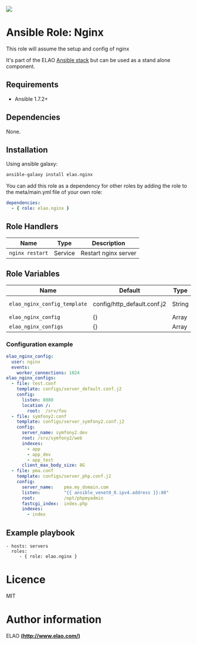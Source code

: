 <img src="http://www.elao.com/images/corpo/logo_red_small.png"/>

# Ansible Role: Nginx

This role will assume the setup and config of nginx

It's part of the ELAO [Ansible stack](http://ansible.elao.com) but can be used as a stand alone component.

## Requirements

- Ansible 1.7.2+

## Dependencies

None.

## Installation

Using ansible galaxy:

```bash
ansible-galaxy install elao.nginx
```
You can add this role as a dependency for other roles by adding the role to the meta/main.yml file of your own role:

```yaml
dependencies:
  - { role: elao.nginx }
```

## Role Handlers

| Name            | Type    | Description          |
| --------------- | ------- | -------------------- |
| `nginx restart` | Service | Restart nginx server |

## Role Variables

| Name                         | Default                     | Type   | Description          |
| ---------------------------- | --------------------------- | ------ | -------------------- |
| `elao_nginx_config_template` | config/http_default.conf.j2 | String | Main config template |
| `elao_nginx_config`          | {}                          | Array  | Main config          |
| `elao_nginx_configs`         | {}                          | Array  | Configs              |

### Configuration example

```yaml
elao_nginx_config:
  user: nginx
  events:
    worker_connections: 1024
elao_nginx_configs:
  - file: test.conf
    template: configs/server_default.conf.j2
    config:
      listen: 8080
      location /:
        root:  /srv/foo
  - file: symfony2.conf
    template: configs/server_symfony2.conf.j2
    config:
      server_name: symfony2.dev
      root: /srv/symfony2/web
      indexes:
        - app
        - app_dev
        - app_test
      client_max_body_size: 8G
  - file: pma.conf
    template: configs/server_php.conf.j2
    config:
      server_name:    pma.my_domain.com
      listen:         "{{ ansible_venet0_0.ipv4.address }}:80"
      root:           /opt/phpmyadmin
      fastcgi_index:  index.php
      indexes:
        - index
```

## Example playbook

    - hosts: servers
      roles:
         - { role: elao.nginx }

# Licence

MIT

# Author information

ELAO [**(http://www.elao.com/)**](http://www.elao.com)
